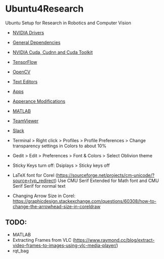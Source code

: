 # Ubuntu4Research
Ubuntu Setup for Research in Robotics and Computer Vision

- [NVIDIA Drivers]()
- [General Dependencies]()
- [NVIDIA Cuda, Cudnn and Cuda Toolkit]()
- [TensorFlow]()
- [OpenCV]()
- [Text Editors]()
- [Apps]()
- [Apperance Modifications]()
- [MATLAB]()
- [TeamViewer]()
- [Slack]()


- Terminal > Right click > Profiles > Profile Preferences > Change transparency settings in Colors to about 10%
- Gedit > Edit > Preferences > Font & Colors > Select Oblivion theme
- Sticky Keys turn off: Dsiplays > Sticky keys off
- LaTeX font for Corel (https://sourceforge.net/projects/cm-unicode/?source=typ_redirect) Use CMU Serif Extended for Math font and CMU Serif Serif for normal text
- Changing Arrow Size in Corel: https://graphicdesign.stackexchange.com/questions/60308/how-to-change-the-arrowhead-size-in-coreldraw
## TODO:
- MATLAB
- Extracting Frames from VLC (https://www.raymond.cc/blog/extract-video-frames-to-images-using-vlc-media-player/)
- rqt_bag
